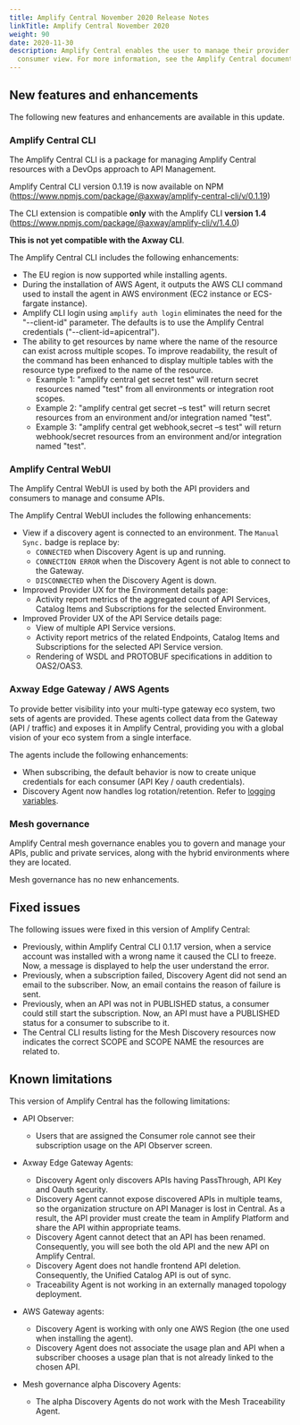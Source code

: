 ```yaml
---
title: Amplify Central November 2020 Release Notes
linkTitle: Amplify Central November 2020
weight: 90
date: 2020-11-30
description: Amplify Central enables the user to manage their provider /
  consumer view. For more information, see the Amplify Central documentation.
---
```

## New features and enhancements

The following new features and enhancements are available in this update.

### Amplify Central CLI

The Amplify Central CLI is a package for managing Amplify Central resources with a DevOps approach to API Management.

Amplify Central CLI version 0.1.19 is now available on NPM (<https://www.npmjs.com/package/@axway/amplify-central-cli/v/0.1.19>)

The CLI extension is compatible **only** with the Amplify CLI **version 1.4** (<https://www.npmjs.com/package/@axway/amplify-cli/v/1.4.0>)

**This is not yet compatible with the Axway CLI**.

The Amplify Central CLI includes the following enhancements:

* The EU region is now supported while installing agents.
* During the installation of AWS Agent, it outputs the AWS CLI command used to install the agent in AWS environment (EC2 instance or ECS-fargate instance).
* Amplify CLI login using `amplify auth login` eliminates the need for the  "--client-id" parameter.  The defaults is to use the Amplify Central credentials ("--client-id=apicentral").
* The ability to get resources by name where the name of the resource can exist across multiple scopes. To improve readability, the result of the command has been enhanced to display multiple tables with the resource type prefixed to the name of the resource.
  * Example 1:  "amplify central get secret test" will return secret resources named "test" from all environments or integration root scopes.
  * Example 2:  "amplify central get secret –s test" will return secret resources from an environment and/or integration named "test".
  * Example 3:  "amplify central get webhook,secret –s test" will return webhook/secret resources from an environment and/or integration named "test".

### Amplify Central WebUI

The Amplify Central WebUI is used by both the API providers and consumers to manage and consume APIs.

The Amplify Central WebUI includes the following enhancements:

* View if a discovery agent is connected to an environment. The `Manual Sync.` badge is replace by:
  * `CONNECTED` when Discovery Agent is up and running.
  * `CONNECTION ERROR` when the Discovery Agent is not able to connect to the Gateway.
  * `DISCONNECTED` when the Discovery Agent is down.
* Improved Provider UX for the Environment details page:
  * Activity report metrics of the aggregated count of API Services, Catalog Items and Subscriptions for the selected Environment.  
* Improved Provider UX of the API Service details page:
  * View of multiple API Service versions.
  * Activity report metrics of the related Endpoints, Catalog Items and Subscriptions for the selected API Service version.  
  * Rendering of WSDL and PROTOBUF specifications in addition to OAS2/OAS3.

### Axway Edge Gateway / AWS Agents

To provide better visibility into your multi-type gateway eco system, two sets of agents are provided. These agents collect data from the Gateway (API / traffic) and exposes it in Amplify Central, providing you with a global vision of your eco system from a single interface.

The agents include the following enhancements:

* When subscribing, the default behavior is now to create unique credentials for each consumer (API Key / oauth credentials).
* Discovery Agent now handles log rotation/retention. Refer to [logging variables](/docs/connect-api-manager/agent-variables/).

### Mesh governance

Amplify Central mesh governance enables you to govern and manage your APIs, public and private services, along with the hybrid environments where they are located.

Mesh governance has no new enhancements.

## Fixed issues

The following issues were fixed in this version of Amplify Central:

* Previously, within Amplify Central CLI 0.1.17 version, when a service account was installed with a wrong name it caused the CLI to freeze. Now, a message is displayed to help the user understand the error.
* Previously, when a subscription failed, Discovery Agent did not send an email to the subscriber. Now, an email contains the reason of failure is sent.
* Previously, when an API was not in PUBLISHED status, a consumer could still start the subscription. Now, an API must have a PUBLISHED status for a consumer to subscribe to it.
* The Central CLI results listing for the Mesh Discovery resources now indicates the correct SCOPE and SCOPE NAME the resources are related to.

## Known limitations

This version of Amplify Central has the following limitations:

* API Observer:

  * Users that are assigned the Consumer role cannot see their subscription usage on the API Observer screen.  

* Axway Edge Gateway Agents:

  * Discovery Agent only discovers APIs having PassThrough, API Key and Oauth security.
  * Discovery Agent cannot expose discovered APIs in multiple teams, so the organization structure on API Manager is lost in Central. As a result, the API provider must create the team in Amplify Platform and share the API within appropriate teams.
  * Discovery Agent cannot detect that an API has been renamed. Consequently, you will see both the old API and the new API on Amplify Central.
  * Discovery Agent does not handle frontend API deletion. Consequently, the Unified Catalog API is out of sync.
  * Traceability Agent is not working in an externally managed topology deployment.

* AWS Gateway agents:

  * Discovery Agent is working with only one AWS Region (the one used when installing the agent).
  * Discovery Agent does not associate the usage plan and API when a subscriber chooses a usage plan that is not already linked to the chosen API.

* Mesh governance alpha Discovery Agents:

  * The alpha Discovery Agents do not work with the Mesh Traceability Agent.
